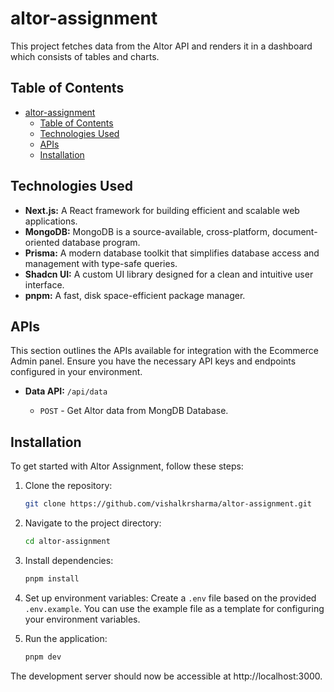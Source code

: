 # altor-assignment

This project fetches data from the Altor API and renders it in a dashboard which consists of tables and charts.

## Table of Contents

- [altor-assignment](#altor-assignment)
  - [Table of Contents](#table-of-contents)
  - [Technologies Used](#technologies-used)
  - [APIs](#apis)
  - [Installation](#installation)

## Technologies Used

- **Next.js:** A React framework for building efficient and scalable web applications.
- **MongoDB:** MongoDB is a source-available, cross-platform, document-oriented database program.
- **Prisma:** A modern database toolkit that simplifies database access and management with type-safe queries.
- **Shadcn UI:** A custom UI library designed for a clean and intuitive user interface.
- **pnpm:** A fast, disk space-efficient package manager.

## APIs

This section outlines the APIs available for integration with the Ecommerce Admin panel. Ensure you have the necessary API keys and endpoints configured in your environment.

- **Data API:** `/api/data`

  - `POST` - Get Altor data from MongDB Database.

## Installation

To get started with Altor Assignment, follow these steps:

1. Clone the repository:

   ```bash
   git clone https://github.com/vishalkrsharma/altor-assignment.git
   ```

2. Navigate to the project directory:

   ```bash
   cd altor-assignment
   ```

3. Install dependencies:

   ```bash
   pnpm install
   ```

4. Set up environment variables: Create a `.env` file based on the provided `.env.example`. You can use the example file as a template for configuring your environment variables.

5. Run the application:

   ```bash
   pnpm dev
   ```

The development server should now be accessible at http://localhost:3000.
